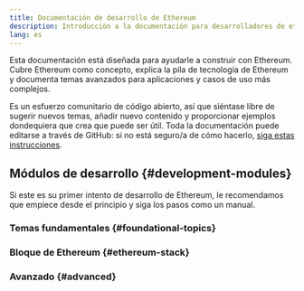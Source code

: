 ```yaml
---
title: Documentación de desarrollo de Ethereum
description: Introducción a la documentación para desarrolladores de ethereum.org.
lang: es
---
```


Esta documentación está diseñada para ayudarle a construir con Ethereum. Cubre Ethereum como concepto, explica la pila de tecnología de Ethereum y documenta temas avanzados para aplicaciones y casos de uso más complejos.

Es un esfuerzo comunitario de código abierto, así que siéntase libre de sugerir nuevos temas, añadir nuevo contenido y proporcionar ejemplos dondequiera que crea que puede ser útil. Toda la documentación puede editarse a través de GitHub: si no está seguro/a de cómo hacerlo, [ siga estas instrucciones](https://github.com/ethereum/ethereum-org-website/blob/dev/docs/editing-markdown.md).

## Módulos de desarrollo {#development-modules}

Si este es su primer intento de desarrollo de Ethereum, le recomendamos que empiece desde el principio y siga los pasos como un manual.

### Temas fundamentales {#foundational-topics}

<DeveloperDocsLinks headerId="foundational-topics" />

### Bloque de Ethereum {#ethereum-stack}

<DeveloperDocsLinks headerId="ethereum-stack" />

### Avanzado {#advanced}

<DeveloperDocsLinks headerId="advanced" />
